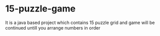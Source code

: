 # 15-puzzle-game
It is a java based project which contains 15 puzzle grid and game will be continued untill you arrange numbers in order
